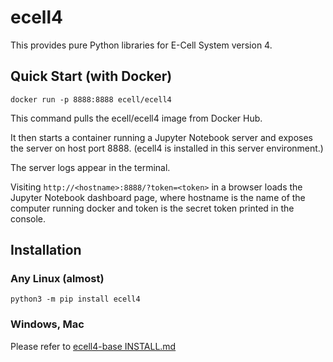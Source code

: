 # ecell4

This provides pure Python libraries for E-Cell System version 4.

## Quick Start (with Docker)

```
docker run -p 8888:8888 ecell/ecell4
```
This command pulls the ecell/ecell4 image from Docker Hub.

It then starts a container running a Jupyter Notebook server and exposes the server on host port 8888.
(ecell4 is installed in this server environment.)

The server logs appear in the terminal.

Visiting `http://<hostname>:8888/?token=<token>` in a browser loads the Jupyter Notebook dashboard page, where hostname is the name of the computer running docker and token is the secret token printed in the console.

## Installation

### Any Linux (almost)

```
python3 -m pip install ecell4
```

### Windows, Mac

Please refer to [ecell4-base INSTALL.md](https://github.com/ecell/ecell4-base/blob/master/INSTALL.md)
